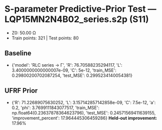 # S-parameter Predictive-Prior Test — LQP15MN2N4B02_series.s2p (S11)
- Z0: 50.00 Ω
- Train points: 321  |  Test points: 80

## Baseline
- {'model': 'RLC series -> Γ', 'R': 76.70588235294117, 'L': 3.4000000000000007e-09, 'C': 5e-12, 'train_MSE': 0.29800200702087254, 'test_MSE': 0.2995234140054381}

## UFRF Prior
- {'R': 71.22689075630252, 'L': 3.157142857142858e-09, 'C': 7.5e-12, 'a': 0.2, 'phi': 3.7699111843077517, 'train_MSE': np.float64(0.23637878364623796), 'test_MSE': 0.24571569411639155, 'improvement_percent': 17.964445306459286}
**Held-out improvement:** 17.96%